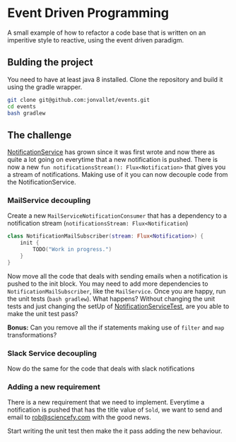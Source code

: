 # Event Driven Programming
A small example of how to refactor a code base that is written on an imperitive style to reactive, 
using the event driven paradigm.

## Bulding the project
You need to have at least java 8 installed.
Clone the repository and build it using the gradle wrapper.

```bash
git clone git@github.com:jonvallet/events.git
cd events
bash gradlew
```

## The challenge
[NotificationService](src/main/kotlin/com/jonvallet/events/service/NotificationService.kt) has grown since it was first wrote
and now there as quite a lot going on everytime that a new notification is pushed.
There is now a new `fun notificationsStream(): Flux<Notification>` that gives you a stream of notifications. Making use of it
you can now decouple code from the NotificationService.

### MailService decoupling
Create a new `MailServiceNotificationConsumer` that has a dependency to a notification stream 
(`notificationsStream: Flux<Notification`)

```kotlin
class NotificationMailSubscriber(stream: Flux<Notification>) {
    init {
        TODO("Work in progress.")
    }
}
```

Now move all the code that deals with sending emails when a notification is pushed to the init block. You may need to add
more dependencies to `NotificationMailSubscriber`, like the `MailService`.
Once you are happy, run the unit tests (`bash gradlew`). What happens? Without changing the unit tests and 
just changing the setUp of [NotificationServiceTest](src/test/kotlin/com/jonvallet/events/NotificationServiceTest.kt),
are you able to make the unit test pass?

**Bonus:** Can you remove all the if statements making use of `filter` and `map` transformations?

### Slack Service decoupling
Now do the same for the code that deals with slack notifications

### Adding a new requirement
There is a new requirement that we need to implement. Everytime a notification is pushed that has the title value of `Sold`,
we want to send and email to rob@sciencefy.com with the good news.

Start writing the unit test then make the it pass adding the new behaviour.

